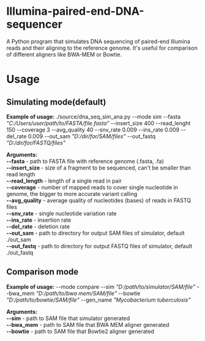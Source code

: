 # Illumina-paired-end-DNA-sequencer
A Python program that simulates DNA sequencing of paired-end Illumina reads and their aligning to the reference genome. It's useful for comparison of different aligners like BWA-MEM or Bowtie. 

# Usage
## Simulating mode(default)
<b>Example of usage:</b> ./source/dna_seq_sim_ana.py --mode sim --fasta <i>"C:/Users/user/path/to/FASTA/file.fasta"</i> --insert_size 400 --read_lenght 150 --coverage 3 --avg_quality 40 --snv_rate 0.009 
--ins_rate 0.009 --del_rate 0.009 --out_sam <i>"D:/dir/for/SAM/files"</i> --out_fastq <i>"D:/dir/for/FASTQ/files"</i> </br>

<b>Arguments:</b> </br>
<b>--fasta </b> - path to FASTA file with reference genome (.fasta, .fa) </br>
<b>--insert_size </b> - size of a fragment to be sequenced, can't be smaller than read length </br>
<b>--read_length</b> - length of a single read in pair <br/>
<b>--coverage</b> - number of mapped reads to cover single nucleotide in genome, the bigger to more accurate variant calling </br>
<b>--avg_quality</b> - average quality of nucleotides (bases) of reads in FASTQ files </br>
<b>--snv_rate</b> - single nucleotide variation rate </br>
<b>--ins_rate</b> - insertion rate </br>
<b>--del_rate</b> - deletion rate <br>
<b>--out_sam</b> - path to directory for output SAM files of simulator, default ./out_sam </br>
<b>--out_fastq</b> - path to directory for output FASTQ files of simulator, default ./out_fastq <br>

## Comparison mode
<b>Example of usage:</b> --mode compare --sim <i>"D:/path/to/simulator/SAM/file"</i> --bwa_mem <i>"D:/path/to/bwa mem/SAM/file"</i> --bowtie <i>"D:/path/to/bowtie/SAM/file"</i> --gen_name <i>"Mycobacterium tuberculosis"</i> </br>

<b>Arguments:</b> </br>
<b>--sim</b> - path to SAM file that simulator generated </br>
<b>--bwa_mem</b> - path to SAM file that BWA MEM aligner generated </br>
<b>--bowtie</b> - path to SAM file that Bowtie2 aligner generated </br>
